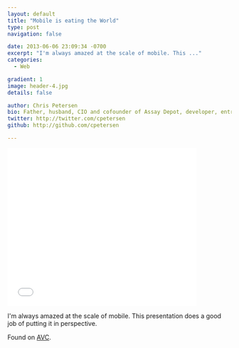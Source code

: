 ```yaml
---
layout: default
title: "Mobile is eating the World"
type: post
navigation: false

date: 2013-06-06 23:09:34 -0700
excerpt: "I'm always amazed at the scale of mobile. This ..."
categories:
  - Web

gradient: 1
image: header-4.jpg
details: false

author: Chris Petersen
bio: Father, husband, CIO and cofounder of Assay Depot, developer, entrepreneur and technologist.
twitter: http://twitter.com/cpetersen
github: http://github.com/cpetersen

---
```


<iframe class="embedly-embed" src="//cdn.embedly.com/widgets/media.html?src=https%3A%2F%2Fwww.slideshare.net%2Fslideshow%2Fembed_code%2Fkey%2FHlWJmlCE6rwSzJ&url=http%3A%2F%2Fwww.slideshare.net%2Fbge20%2F2013-05-bea%3Fref%3Dhttp%3A%2F%2Fwww.avc.com%2Fa_vc%2F2013%2F06%2Fmobile-is-eating-the-world.html&image=http%3A%2F%2Fcdn.slidesharecdn.com%2Fss_thumbnails%2F201305bea-130517184340-phpapp01-thumbnail-4.jpg%3Fcb%3D1369741760&key=d815972c91e546edb5d2d02e509f8b1c&type=text%2Fhtml&schema=slideshare" width="425" height="355" scrolling="no" frameborder="0" allowfullscreen></iframe>

I'm always amazed at the scale of mobile. This presentation does a good job of putting it in perspective.

 Found on  [AVC](http://www.avc.com/a_vc/2013/06/mobile-is-eating-the-world.html). 

 
